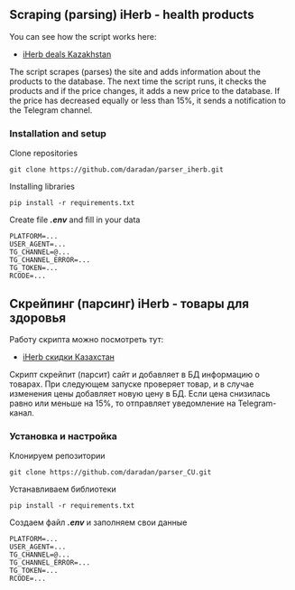 ## Scraping (parsing) iHerb - health products
You can see how the script works here:
- [iHerb deals Kazakhstan](https://t.me/iherb_deals)

The script scrapes (parses) the site and adds information about the products to the database. The next time the script runs, it checks the products and if the price changes, it adds a new price to the database. If the price has decreased equally or less than 15%, it sends a notification to the Telegram channel.

### Installation and setup
Clone repositories
```
git clone https://github.com/daradan/parser_iherb.git
```
Installing libraries
```
pip install -r requirements.txt
```
Create file ___.env___ and fill in your data
```
PLATFORM=...
USER_AGENT=...
TG_CHANNEL=@...
TG_CHANNEL_ERROR=...
TG_TOKEN=...
RCODE=...
```

## Скрейпинг (парсинг) iHerb - товары для здоровья
Работу скрипта можно посмотреть тут:
- [iHerb скидки Казахстан](https://t.me/computeruniverse_deals)

Скрипт скрейпит (парсит) сайт и добавляет в БД информацию о товарах. При следующем запуске проверяет товар, и в случае изменения цены добавляет новую цену в БД. Если цена снизилась равно или меньше на 15%, то отправляет уведомление на Telegram-канал.

### Установка и настройка
Клонируем репозитории
```
git clone https://github.com/daradan/parser_CU.git
```
Устанавливаем библиотеки
```
pip install -r requirements.txt
```
Создаем файл ___.env___ и заполняем свои данные
```
PLATFORM=...
USER_AGENT=...
TG_CHANNEL=@...
TG_CHANNEL_ERROR=...
TG_TOKEN=...
RCODE=...
```
